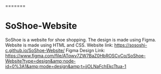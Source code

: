 
  
=======
# SoShoe-Website
SoShoe is a website for shoe shopping. The design is made using Figma. Website is made using HTML and CSS.
Website link: https://sososhi-c.github.io/SoShoe-Website/
Figma Design Link: https://www.figma.com/file/ATqwv7ZW7BaZ0HbROSCvCo/SoShoe-Website?type=design&amp;node-id=0%3A1&amp;mode=design&amp;t=jjOLNaFchEkcTtua-1

